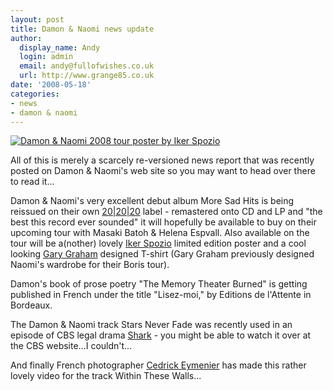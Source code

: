 ```yaml
---
layout: post
title: Damon & Naomi news update
author:
  display_name: Andy
  login: admin
  email: andy@fullofwishes.co.uk
  url: http://www.grange85.co.uk
date: '2008-05-18'
categories:
- news
- damon & naomi
---
```

<div class="imagebox-a"><a href="https://media.fullofwishes.co.uk/ahfow/uploads/2008/05/ikersummer08.gif"><img src="https://media.fullofwishes.co.uk/ahfow/uploads/2008/05/ikersummer08-195x300.gif" alt="Damon &#038; Naomi 2008 tour poster by Iker Spozio" title="ikersummer08" class="alignnone size-medium wp-image-680" /></a></div>
<p>All of this is merely a scarcely re-versioned news report that was recently posted on Damon & Naomi's web site so you may want to head over there to read it...</p>
<p>Damon & Naomi's very excellent debut album More Sad Hits is being reissued on their own <a href="http://www.20-20-20.com/">20|20|20</a> label - remastered onto CD and LP and "the best this record ever sounded" it will hopefully be available to buy on their upcoming tour with Masaki Batoh & Helena Espvall. Also available on the tour will be a(nother) lovely <a href="http://web.archive.org/web/20140517101809/http://ikerspozio.net/">Iker Spozio</a> limited edition poster and a cool looking <a href="http://www.garygrahamnyc.com/">Gary Graham</a> designed T-shirt (Gary Graham previously designed Naomi's wardrobe for their Boris tour).</p>
<p>Damon's book of prose poetry "The Memory Theater Burned" is getting published in French under the title "Lisez-moi," by Editions de l'Attente in Bordeaux.</p>
<p>The Damon & Naomi track Stars Never Fade was recently used in an episode of CBS legal drama <a href="http://en.wikipedia.org/wiki/Shark_(TV_series)">Shark</a> - you might be able to watch it over at the CBS website...I couldn't...</p>
<p>And finally French photographer <a href="http://www.coriolislab.org/">Cedrick Eymenier</a> has made this rather lovely video for the track Within These Walls...</p>
<p><figure class="caption "><figcaption class="caption-text"></figcaption></figure></p>
